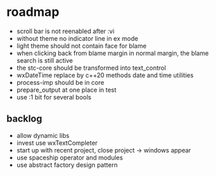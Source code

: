 # roadmap
- scroll bar is not reenabled after :vi
- without theme no indicator line in ex mode
- light theme should not contain face for blame
- when clicking back from blame margin in normal margin, the blame search is still active
- the stc-core should be transformed into text_control
- wxDateTime replace by c++20 methods date and time utilities
- process-imp should be in core
- prepare_output at one place in test
- use :1 bit for several bools
  
## backlog
- allow dynamic libs
- invest use wxTextCompleter
- start up with recent project, close project
  -> windows appear
- use spaceship operator
  and modules
- use abstract factory design pattern
#